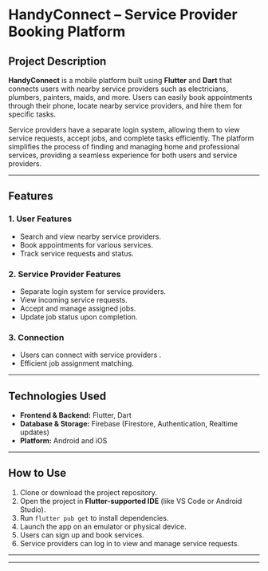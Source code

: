 # HandyConnect – Service Provider Booking Platform

## Project Description
**HandyConnect** is a mobile platform built using **Flutter** and **Dart** that connects users with nearby service providers such as electricians, plumbers, painters, maids, and more. Users can easily book appointments through their phone, locate nearby service providers, and hire them for specific tasks.  

Service providers have a separate login system, allowing them to view service requests, accept jobs, and complete tasks efficiently. The platform simplifies the process of finding and managing home and professional services, providing a seamless experience for both users and service providers.

---

## Features

### 1. User Features
- Search and view nearby service providers.
- Book appointments for various services.
- Track service requests and status.

### 2. Service Provider Features
- Separate login system for service providers.
- View incoming service requests.
- Accept and manage assigned jobs.
- Update job status upon completion.

### 3. Connection
- Users can connect with service providers .
- Efficient job assignment matching.

---

## Technologies Used
- **Frontend & Backend:** Flutter, Dart
- **Database & Storage:** Firebase (Firestore, Authentication, Realtime updates)
- **Platform:** Android and iOS

---

## How to Use
1. Clone or download the project repository.
2. Open the project in **Flutter-supported IDE** (like VS Code or Android Studio).
3. Run `flutter pub get` to install dependencies.
4. Launch the app on an emulator or physical device.
5. Users can sign up and book services.
6. Service providers can log in to view and manage service requests.

---


---


